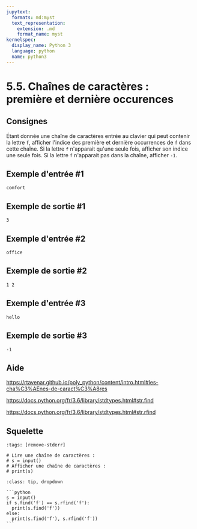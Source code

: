 ```yaml
---
jupytext:
  formats: md:myst
  text_representation:
    extension: .md
    format_name: myst
kernelspec:
  display_name: Python 3
  language: python
  name: python3
---
```


# 5.5. Chaînes de caractères : première et dernière occurences

## Consignes

Étant donnée une chaîne de caractères entrée au clavier qui peut contenir la lettre `f`, afficher l'indice des première et dernière occurrences de `f` dans cette chaîne. Si la lettre `f` n'apparait qu'une seule fois, afficher son indice une seule fois. Si la lettre `f` n'apparait pas dans la chaîne, afficher `-1`.

## Exemple d'entrée #1

```
comfort
```

## Exemple de sortie #1

```
3
```

## Exemple d'entrée #2

```
office
```

##  Exemple de sortie #2

```
1 2
```

##  Exemple d'entrée #3

```
hello
```

## Exemple de sortie #3

```
-1
```

## Aide

https://rtavenar.github.io/poly_python/content/intro.html#les-cha%C3%AEnes-de-caract%C3%A8res

https://docs.python.org/fr/3.6/library/stdtypes.html#str.find

https://docs.python.org/fr/3.6/library/stdtypes.html#str.rfind

## Squelette

```{code-cell} python
:tags: [remove-stderr]

# Lire une chaîne de caractères :
# s = input()
# Afficher une chaîne de caractères :
# print(s)
```

````{admonition} Cliquez ici pour voir la solution
:class: tip, dropdown

```python
s = input()
if s.find('f') == s.rfind('f'):
  print(s.find('f'))
else:
  print(s.find('f'), s.rfind('f'))
```
````
